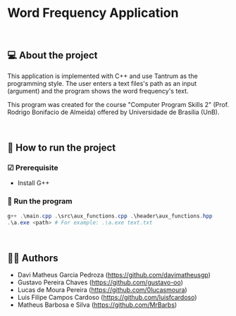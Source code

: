# Word Frequency Application

<br>

## 💻 About the project

This application is implemented with C++ and use Tantrum as the programming style. The user enters a text files's path as an input (argument) and the program shows the word frequency's text.

This program was created for the course "Computer Program Skills 2" (Prof. Rodrigo Bonifacio de Almeida) offered by Universidade de Brasília (UnB).

<br>

## 🚀 How to run the project

### ☑ Prerequisite
- Install G++

### 🎲 Run the program
```Powershell
g++ .\main.cpp .\src\aux_functions.cpp .\header\aux_functions.hpp
.\a.exe <path> # For example: .\a.exe text.txt
```

<br>

## 👨‍💻 Authors
- Davi Matheus Garcia Pedroza (https://github.com/davimatheusgp)
- Gustavo Pereira Chaves (https://github.com/gustavo-oo)
- Lucas de Moura Pereira (https://github.com/0lucasmoura)
- Luis Filipe Campos Cardoso (https://github.com/luisfcardoso)
- Matheus Barbosa e Silva (https://github.com/MrBarbs)
